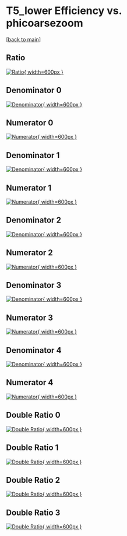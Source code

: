 # T5_lower Efficiency vs. phicoarsezoom

[[back to main](./)]



## Ratio

[![Ratio](../mtv/var/T5_lower_xtr_0_0_eff_phicoarsezoom.png){ width=600px }](../mtv/var/T5_lower_xtr_0_0_eff_phicoarsezoom.pdf)

## Denominator 0

[![Denominator](../mtv/den/T5_lower_xtr_0_0_eff_phicoarsezoom_den0.png){ width=600px }](../mtv/den/T5_lower_xtr_0_0_eff_phicoarsezoom_den0.pdf)

## Numerator 0

[![Numerator](../mtv/num/T5_lower_xtr_0_0_eff_phicoarsezoom_num0.png){ width=600px }](../mtv/num/T5_lower_xtr_0_0_eff_phicoarsezoom_num0.pdf)

## Denominator 1

[![Denominator](../mtv/den/T5_lower_xtr_0_0_eff_phicoarsezoom_den1.png){ width=600px }](../mtv/den/T5_lower_xtr_0_0_eff_phicoarsezoom_den1.pdf)

## Numerator 1

[![Numerator](../mtv/num/T5_lower_xtr_0_0_eff_phicoarsezoom_num1.png){ width=600px }](../mtv/num/T5_lower_xtr_0_0_eff_phicoarsezoom_num1.pdf)

## Denominator 2

[![Denominator](../mtv/den/T5_lower_xtr_0_0_eff_phicoarsezoom_den2.png){ width=600px }](../mtv/den/T5_lower_xtr_0_0_eff_phicoarsezoom_den2.pdf)

## Numerator 2

[![Numerator](../mtv/num/T5_lower_xtr_0_0_eff_phicoarsezoom_num2.png){ width=600px }](../mtv/num/T5_lower_xtr_0_0_eff_phicoarsezoom_num2.pdf)

## Denominator 3

[![Denominator](../mtv/den/T5_lower_xtr_0_0_eff_phicoarsezoom_den3.png){ width=600px }](../mtv/den/T5_lower_xtr_0_0_eff_phicoarsezoom_den3.pdf)

## Numerator 3

[![Numerator](../mtv/num/T5_lower_xtr_0_0_eff_phicoarsezoom_num3.png){ width=600px }](../mtv/num/T5_lower_xtr_0_0_eff_phicoarsezoom_num3.pdf)

## Denominator 4

[![Denominator](../mtv/den/T5_lower_xtr_0_0_eff_phicoarsezoom_den4.png){ width=600px }](../mtv/den/T5_lower_xtr_0_0_eff_phicoarsezoom_den4.pdf)

## Numerator 4

[![Numerator](../mtv/num/T5_lower_xtr_0_0_eff_phicoarsezoom_num4.png){ width=600px }](../mtv/num/T5_lower_xtr_0_0_eff_phicoarsezoom_num4.pdf)

## Double Ratio 0

[![Double Ratio](../mtv/ratio/T5_lower_xtr_0_0_eff_phicoarsezoom_ratio0.png){ width=600px }](../mtv/ratio/T5_lower_xtr_0_0_eff_phicoarsezoom_ratio0.pdf)

## Double Ratio 1

[![Double Ratio](../mtv/ratio/T5_lower_xtr_0_0_eff_phicoarsezoom_ratio1.png){ width=600px }](../mtv/ratio/T5_lower_xtr_0_0_eff_phicoarsezoom_ratio1.pdf)

## Double Ratio 2

[![Double Ratio](../mtv/ratio/T5_lower_xtr_0_0_eff_phicoarsezoom_ratio2.png){ width=600px }](../mtv/ratio/T5_lower_xtr_0_0_eff_phicoarsezoom_ratio2.pdf)

## Double Ratio 3

[![Double Ratio](../mtv/ratio/T5_lower_xtr_0_0_eff_phicoarsezoom_ratio3.png){ width=600px }](../mtv/ratio/T5_lower_xtr_0_0_eff_phicoarsezoom_ratio3.pdf)

